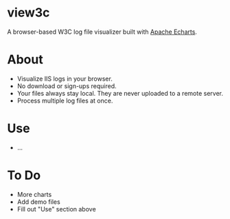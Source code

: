 # view3c
A browser-based W3C log file visualizer built with [Apache Echarts](https://echarts.apache.org/en/index.html).

# About
 - Visualize IIS logs in your browser.
 - No download or sign-ups required.
 - Your files always stay local. They are never uploaded to a remote server.
 - Process multiple log files at once.

# Use
 - ...

# To Do
 - More charts
 - Add demo files
 - Fill out "Use" section above